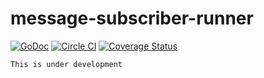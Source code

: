 # message-subscriber-runner

[![GoDoc](https://godoc.org/github.com/hatajoe/message-subscriber-runner?status.svg)](https://godoc.org/github.com/hatajoe/message-subscriber-runner)
[![Circle CI](https://circleci.com/gh/hatajoe/message-subscriber-runner.svg?style=svg)](https://circleci.com/gh/hatajoe/message-subscriber-runner)
[![Coverage Status](https://coveralls.io/repos/github/hatajoe/message-subscriber-runner/badge.svg?branch=master)](https://coveralls.io/github/hatajoe/message-subscriber-runner?branch=master)

```
This is under development
```
